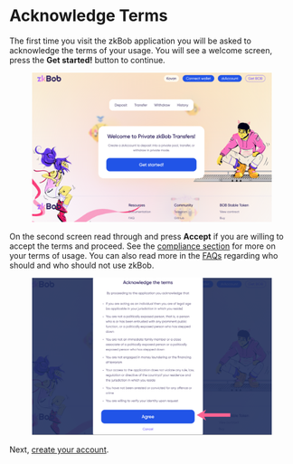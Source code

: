 # Acknowledge Terms

The first time you visit the zkBob application you will be asked to acknowledge the terms of your usage. You will see a welcome screen, press the **Get started!** button to continue.

<figure><img src="../.gitbook/assets/home-screen-1.png" alt=""><figcaption></figcaption></figure>

On the second screen read through and press **Accept** if you are willing to accept the terms and proceed. See the [compliance section](../zkbob-overview/compliance-and-security.md) for more on your terms of usage. You can also read more in the [FAQs](../zkbob-overview/faq.md) regarding who should and who should not use zkBob.

<figure><img src="../.gitbook/assets/home-screen-2.png" alt=""><figcaption></figcaption></figure>

Next, [create your account](account-creation/).
